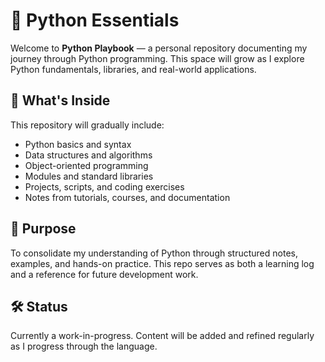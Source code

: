 # 🐍 Python Essentials

Welcome to **Python Playbook** — a personal repository documenting my journey through Python programming. This space will grow as I explore Python fundamentals, libraries, and real-world applications.

## 🚀 What's Inside

This repository will gradually include:
- Python basics and syntax
- Data structures and algorithms
- Object-oriented programming
- Modules and standard libraries
- Projects, scripts, and coding exercises
- Notes from tutorials, courses, and documentation

## 📌 Purpose

To consolidate my understanding of Python through structured notes, examples, and hands-on practice. This repo serves as both a learning log and a reference for future development work.

## 🛠️ Status

Currently a work-in-progress. Content will be added and refined regularly as I progress through the language.
